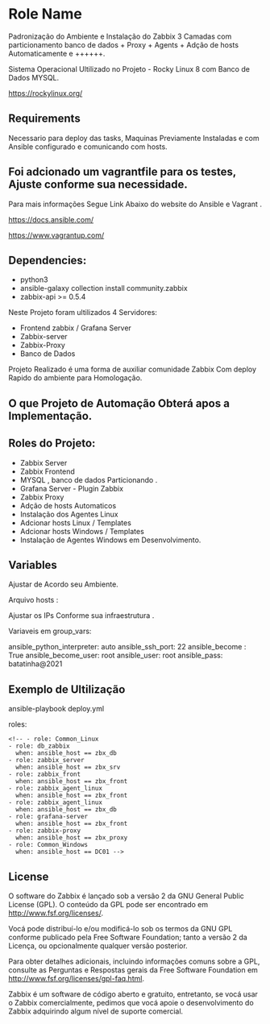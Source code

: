 Role Name
=========

Padronização do Ambiente e Instalação do Zabbix 3 Camadas com particionamento banco de dados + Proxy + Agents + Adção de hosts Automaticamente e ++++++.

Sistema Operacional Ultilizado no Projeto - Rocky Linux 8 com Banco de Dados MYSQL.

https://rockylinux.org/

Requirements
------------

Necessario para deploy das tasks, Maquinas Previamente Instaladas e com Ansible configurado e comunicando com hosts. 

Foi adcionado um vagrantfile para os testes, Ajuste conforme sua necessidade.
-----------------------------------------------------------------------------

Para mais informações Segue Link Abaixo do website do Ansible e Vagrant .

https://docs.ansible.com/

https://www.vagrantup.com/

Dependencies:
------------

  - python3 
  - ansible-galaxy collection install community.zabbix
  - zabbix-api >= 0.5.4 

Neste Projeto foram ultilizados 4 Servidores:

  - Frontend zabbix / Grafana Server
  - Zabbix-server
  - Zabbix-Proxy
  - Banco de Dados

Projeto Realizado é uma forma de auxiliar comunidade Zabbix Com deploy Rapido do ambiente para Homologação.

O que Projeto de Automação Obterá apos a Implementação.
-------------------------------------------------------

Roles do Projeto: 
-----------------  
  - Zabbix Server 
  - Zabbix Frontend
  - MYSQL , banco de dados Particionando .
  - Grafana Server - Plugin Zabbix
  - Zabbix Proxy 
  - Adção de hosts Automaticos
  - Instalação dos Agentes Linux
  - Adcionar hosts Linux  / Templates
  - Adcionar hosts Windows / Templates
  - Instalação de Agentes Windows em Desenvolvimento.

Variables
--------------
Ajustar de Acordo seu Ambiente.

Arquivo hosts :

Ajustar os IPs Conforme sua infraestrutura .

Variaveis em group_vars:

ansible_python_interpreter: auto 
ansible_ssh_port: 22
ansible_become : True
ansible_become_user: root
ansible_user: root
ansible_pass: batatinha@2021

Exemplo de Ultilização 
----------------

ansible-playbook deploy.yml

  roles:
   
    <!-- - role: Common_Linux
    - role: db_zabbix
      when: ansible_host == zbx_db
    - role: zabbix_server
      when: ansible_host == zbx_srv
    - role: zabbix_front
      when: ansible_host == zbx_front
    - role: zabbix_agent_linux
      when: ansible_host == zbx_front
    - role: zabbix_agent_linux
      when: ansible_host == zbx_db
    - role: grafana-server
      when: ansible_host == zbx_front
    - role: zabbix-proxy
      when: ansible_host == zbx_proxy
    - role: Common_Windows 
      when: ansible_host == DC01 -->

License
-------
O software do Zabbix é lançado sob a versão 2 da GNU General Public License (GPL). O conteúdo da GPL pode ser encontrado em http://www.fsf.org/licenses/.

Vocá pode distribuí-lo e/ou modificá-lo sob os termos da GNU GPL conforme publicado pela Free Software Foundation; tanto a versão 2 da Licença, ou opcionalmente qualquer versão posterior.

Para obter detalhes adicionais, incluindo informações comuns sobre a GPL, consulte as Perguntas e Respostas gerais da Free Software Foundation em http://www.fsf.org/licenses/gpl-faq.html.

Zabbix é um software de código aberto e gratuito, entretanto, se vocá usar o Zabbix comercialmente, pedimos que vocá apoie o desenvolvimento do Zabbix adquirindo algum nível de suporte comercial.
